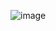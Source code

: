 ![image](https://user-images.githubusercontent.com/31981663/231939314-e170f8ec-408d-45ba-b555-36e628a9811b.png)
